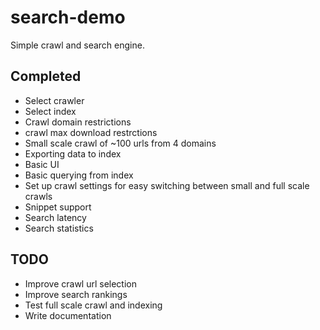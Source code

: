 # search-demo
Simple crawl and search engine.

## Completed
- Select crawler
- Select index
- Crawl domain restrictions
- crawl max download restrctions
- Small scale crawl of ~100 urls from 4 domains
- Exporting data to index
- Basic UI
- Basic querying from index
- Set up crawl settings for easy switching between small and full scale crawls
- Snippet support
- Search latency
- Search statistics

## TODO
- Improve crawl url selection
- Improve search rankings
- Test full scale crawl and indexing
- Write documentation